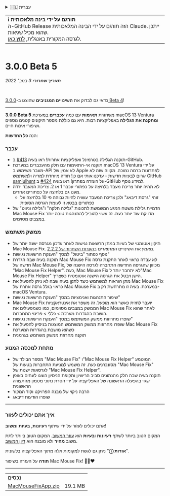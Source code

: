 <details>
<summary>🇮🇱 עברית</summary>

[🇬🇧 English (GitHub Release)](https://github.com/noah-nuebling/mac-mouse-fix/releases/tag/3.0.0-Beta-5)\
[🇦🇩 Català](https://redirect.macmousefix.com/?target=mmf-release&tag=3.0.0-Beta-5&locale=ca)\
[🇩🇪 Deutsch](https://redirect.macmousefix.com/?target=mmf-release&tag=3.0.0-Beta-5&locale=de)\
[🇪🇸 Español](https://redirect.macmousefix.com/?target=mmf-release&tag=3.0.0-Beta-5&locale=es)\
[🇫🇷 Français](https://redirect.macmousefix.com/?target=mmf-release&tag=3.0.0-Beta-5&locale=fr)\
[🇮🇩 Indonesia](https://redirect.macmousefix.com/?target=mmf-release&tag=3.0.0-Beta-5&locale=id)\
[🇮🇹 Italiano](https://redirect.macmousefix.com/?target=mmf-release&tag=3.0.0-Beta-5&locale=it)\
[🇭🇺 Magyar](https://redirect.macmousefix.com/?target=mmf-release&tag=3.0.0-Beta-5&locale=hu)\
[🇳🇱 Nederlands](https://redirect.macmousefix.com/?target=mmf-release&tag=3.0.0-Beta-5&locale=nl)\
[🇵🇱 Polski](https://redirect.macmousefix.com/?target=mmf-release&tag=3.0.0-Beta-5&locale=pl)\
[🇧🇷 Português (Brasil)](https://redirect.macmousefix.com/?target=mmf-release&tag=3.0.0-Beta-5&locale=pt-BR)\
[🇵🇹 Português (Portugal)](https://redirect.macmousefix.com/?target=mmf-release&tag=3.0.0-Beta-5&locale=pt-PT)\
[🇷🇴 Română](https://redirect.macmousefix.com/?target=mmf-release&tag=3.0.0-Beta-5&locale=ro)\
[🇸🇪 Svenska](https://redirect.macmousefix.com/?target=mmf-release&tag=3.0.0-Beta-5&locale=sv)\
[🇻🇳 Tiếng Việt](https://redirect.macmousefix.com/?target=mmf-release&tag=3.0.0-Beta-5&locale=vi)\
[🇹🇷 Türkçe](https://redirect.macmousefix.com/?target=mmf-release&tag=3.0.0-Beta-5&locale=tr)\
[🇨🇿 Čeština](https://redirect.macmousefix.com/?target=mmf-release&tag=3.0.0-Beta-5&locale=cs)\
[🇬🇷 Ελληνικά](https://redirect.macmousefix.com/?target=mmf-release&tag=3.0.0-Beta-5&locale=el)\
[🇷🇺 Русский](https://redirect.macmousefix.com/?target=mmf-release&tag=3.0.0-Beta-5&locale=ru)\
[🇺🇦 Українська](https://redirect.macmousefix.com/?target=mmf-release&tag=3.0.0-Beta-5&locale=uk)\
**🇮🇱 עברית**\
[🇸🇦 العربية](https://redirect.macmousefix.com/?target=mmf-release&tag=3.0.0-Beta-5&locale=ar)\
[🇮🇳 हिन्दी](https://redirect.macmousefix.com/?target=mmf-release&tag=3.0.0-Beta-5&locale=hi)\
[🇹🇭 ไทย](https://redirect.macmousefix.com/?target=mmf-release&tag=3.0.0-Beta-5&locale=th)\
[🇨🇳 中文 (简体)](https://redirect.macmousefix.com/?target=mmf-release&tag=3.0.0-Beta-5&locale=zh-Hans)\
[🇨🇳 中文 (繁體)](https://redirect.macmousefix.com/?target=mmf-release&tag=3.0.0-Beta-5&locale=zh-Hant)\
[🇭🇰 中文（香港)](https://redirect.macmousefix.com/?target=mmf-release&tag=3.0.0-Beta-5&locale=zh-HK)\
[🇯🇵 日本語](https://redirect.macmousefix.com/?target=mmf-release&tag=3.0.0-Beta-5&locale=ja)\
[🇰🇷 한국어](https://redirect.macmousefix.com/?target=mmf-release&tag=3.0.0-Beta-5&locale=ko)\
[Help translate Mac Mouse Fix to different languages!](https://github.com/noah-nuebling/mac-mouse-fix/discussions/731)
</details>
<table align=><td>
<b>ℹ️ תורגם על ידי בינה מלאכותית</b><br>
ה-GitHub Release הזה תורגם על ידי הבינה המלאכותית Claude. ייתכן שהוא מכיל שגיאות.<br>
לגרסה המקורית באנגלית, <a href="https://github.com/noah-nuebling/mac-mouse-fix/releases/tag/3.0.0-Beta-5">לחץ כאן</a>.
</td></table>

<table></table>

# 3.0.0 Beta 5
***תאריך שחרור:** 3 בנוב׳ 2022*

<br>

כדאי גם לבדוק את **השינויים המגניבים** שהוצגו ב-[3.0.0 Beta 4](https://redirect.macmousefix.com/?target=mmf-release&tag=3.0.0-Beta-4&locale=he)!

---

**3.0.0 Beta 5** משחזרת **תאימות** עם כמה **עכברים** במערכת macOS 13 Ventura ו**מתקנת את הגלילה** באפליקציות רבות.
היא גם כוללת מספר תיקונים קטנים נוספים ושיפורי איכות חיים.

הנה **כל החדשות**:

### עכבר

- תוקנה הגלילה בטרמינל ואפליקציות אחרות! ראו בעיה [#413](https://github.com/noah-nuebling/mac-mouse-fix/issues/413) ב-GitHub.
- תוקנה אי-התאימות עם חלק מהעכברים במערכת macOS 13 Ventura על ידי מעבר משימוש ב-API לא אמין של Apple לפתרונות ברמה נמוכה. מקווה שזה לא יגרום לבעיות חדשות - עדכנו אותי אם כן! תודה מיוחדת למריה ולמשתמש GitHub [samiulhsnt](https://github.com/samiulhsnt) על העזרה בפתרון! ראו בעיה [#424](https://github.com/noah-nuebling/mac-mouse-fix/issues/424) ב-GitHub למידע נוסף.
- לא תהיה יותר צריכת מעבד בלחיצה על כפתורי עכבר 1 או 2. צריכת המעבד ירדה מעט גם בלחיצה על כפתורים אחרים.
    - זוהי "גרסת דיבאג" ולכן צריכת המעבד עשויה להיות גבוהה פי 10 בלחיצה על כפתורים בבטא זו לעומת הגרסה הסופית
- הדמיית גלילת משטח המגע המשמשת לתכונות "גלילה חלקה" ו"גלילה וניווט" של Mac Mouse Fix מדויקת עוד יותר כעת. זה עשוי להוביל להתנהגות טובה יותר במצבים מסוימים.

### ממשק משתמש

- תיקון אוטומטי של בעיות במתן הרשאות נגישות לאחר עדכון מגרסה ישנה יותר של Mac Mouse Fix. מאמץ את השינויים המתוארים ב[הערות השחרור של 2.2.2](https://redirect.macmousefix.com/?target=mmf-release&tag=2.2.2&locale=he).
- נוסף כפתור "ביטול" למסך "הענקת הרשאות נגישות"
- תוקנה בעיה שבה הגדרת Mac Mouse Fix לא עבדה כראוי לאחר התקנת גרסה חדשה של Mac Mouse Fix, מכיוון שהגרסה החדשה התחברה לגרסה הישנה של "Mac Mouse Fix Helper". כעת, Mac Mouse Fix לא יתחבר יותר ל"Mac Mouse Fix Helper" הישן ויבטל את הגרסה הישנה אוטומטית כשצריך.
- מתן הוראות למשתמש כיצד לתקן בעיה שבה לא ניתן להפעיל את Mac Mouse Fix כראוי בגלל גרסה אחרת של Mac Mouse Fix במערכת. בעיה זו מתרחשת רק ב-macOS Ventura.
- שיפור התנהגות ואנימציות במסך "הענקת הרשאות נגישות"
- Mac Mouse Fix יועבר לחזית כאשר הוא מופעל. זה משפר את אינטראקציות הממשק במצבים מסוימים, כמו כשמפעילים את Mac Mouse Fix לאחר שהוא הושבת בהגדרות מערכת > כללי > פריטי התחברות.
- שופרו מחרוזות ממשק המשתמש במסך "הענקת הרשאות נגישות"
- שופרו מחרוזות ממשק המשתמש המוצגות בניסיון להפעיל את Mac Mouse Fix כשהוא מושבת בהגדרות המערכת
- תוקנה מחרוזת ממשק משתמש בגרמנית

### מתחת למכסה המנוע

- מספר הבילד של "Mac Mouse Fix" ו"Mac Mouse Fix Helper" המוטמע מסונכרנים כעת. זה משמש למניעת התחברות בטעות של "Mac Mouse Fix" לגרסאות ישנות של "Mac Mouse Fix Helper".
- תוקנה בעיה שבה חלק מהנתונים סביב הרישיון ותקופת הניסיון הוצגו לעתים באופן שגוי בהפעלה הראשונה של האפליקציה על ידי הסרת נתוני מטמון מהתצורה הראשונית
- הרבה ניקוי של מבנה הפרויקט וקוד המקור
- שופרו הודעות דיבאג

---

### איך אתם יכולים לעזור

אתם יכולים לעזור על ידי שיתוף **רעיונות**, **בעיות** ו**משוב**!

המקום הטוב ביותר לשתף **רעיונות** ו**בעיות** הוא [עוזר המשוב](https://noah-nuebling.github.io/mac-mouse-fix-feedback-assistant/?type=bug-report).
המקום הטוב ביותר לתת משוב **מהיר** ולא מובנה הוא [דיון המשוב](https://github.com/noah-nuebling/mac-mouse-fix/discussions/366).

ניתן גם לגשת למקומות אלה מתוך האפליקציה בלשונית "**ⓘ אודות**".

**תודה** על העזרה בשיפור Mac Mouse Fix! 💙💛❤️

---

<table align="start">
<tr>
    <td colspan=2>
        <b>נכסים</b>
    </td>
</tr>
<tr>
    <td><a href="https://github.com/noah-nuebling/mac-mouse-fix/releases/download/3.0.0-Beta-5/MacMouseFixApp.zip">MacMouseFixApp.zip</a></td>
    <td>19.1 MB</td>
</tr>
</table>